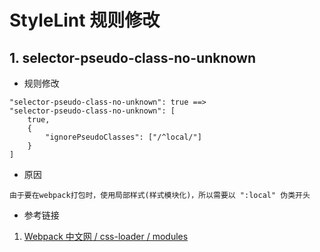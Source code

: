 # StyleLint 规则修改

## 1. selector-pseudo-class-no-unknown

* 规则修改

```
"selector-pseudo-class-no-unknown": true ==> 
"selector-pseudo-class-no-unknown": [
    true,
    {
        "ignorePseudoClasses": ["/^local/"]
    }
]
```

* 原因

```
由于要在webpack打包时，使用局部样式(样式模块化)，所以需要以 ":local" 伪类开头
```
* 参考链接

1. [Webpack 中文网 / css-loader / modules ](https://doc.webpack-china.org/loaders/css-loader/#modules)


	
